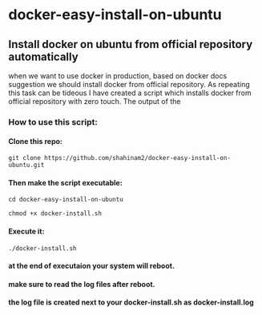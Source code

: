 # docker-easy-install-on-ubuntu
## Install docker on ubuntu from official repository automatically

when we want to use docker in production, based on docker docs suggestion we should install docker from official repository.
As repeating this task can be tideous I have created a script which installs docker from official repository with zero touch.
The output of the 

### **How to use this script:**
#### Clone this repo:
`git clone https://github.com/shahinam2/docker-easy-install-on-ubuntu.git`

#### Then make the script executable:
`cd docker-easy-install-on-ubuntu`

`chmod +x docker-install.sh`

#### Execute it:
`./docker-install.sh`
#### at the end of executaion your system will reboot.

#### make sure to read the log files after reboot.
#### the log file is created next to your docker-install.sh as **docker-install.log**
